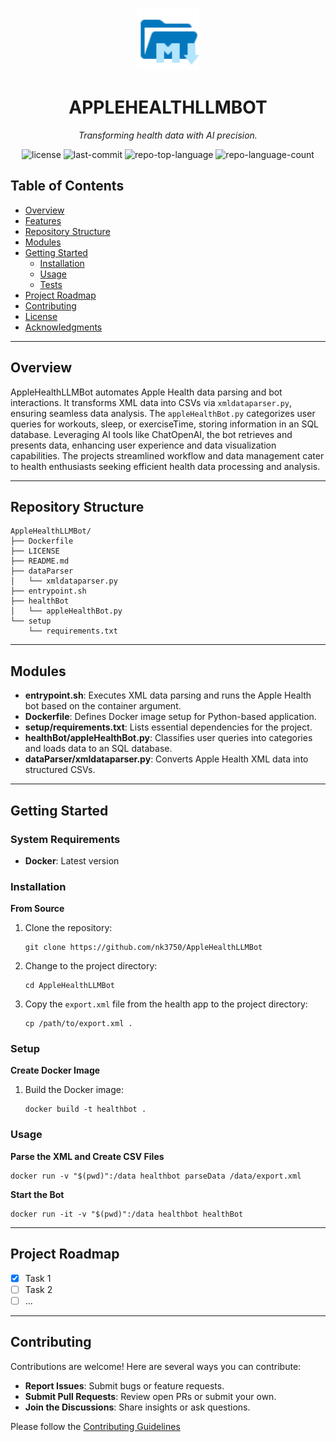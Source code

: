 
<p align="center">
  <img src="https://raw.githubusercontent.com/PKief/vscode-material-icon-theme/ec559a9f6bfd399b82bb44393651661b08aaf7ba/icons/folder-markdown-open.svg" width="100" alt="project-logo">
</p>

<h1 align="center">APPLEHEALTHLLMBOT</h1>

<p align="center">
    <em>Transforming health data with AI precision.</em>
</p>

<p align="center">
    <img src="https://img.shields.io/github/license/nk3750/AppleHealthLLMBot?style=default&logo=opensourceinitiative&logoColor=white&color=0080ff" alt="license">
    <img src="https://img.shields.io/github/last-commit/nk3750/AppleHealthLLMBot?style=default&logo=git&logoColor=white&color=0080ff" alt="last-commit">
    <img src="https://img.shields.io/github/languages/top/nk3750/AppleHealthLLMBot?style=default&color=0080ff" alt="repo-top-language">
    <img src="https://img.shields.io/github/languages/count/nk3750/AppleHealthLLMBot?style=default&color=0080ff" alt="repo-language-count">
</p>

## Table of Contents

- [Overview](#overview)
- [Features](#features)
- [Repository Structure](#repository-structure)
- [Modules](#modules)
- [Getting Started](#getting-started)
  - [Installation](#installation)
  - [Usage](#usage)
  - [Tests](#tests)
- [Project Roadmap](#project-roadmap)
- [Contributing](#contributing)
- [License](#license)
- [Acknowledgments](#acknowledgments)

---

## Overview

AppleHealthLLMBot automates Apple Health data parsing and bot interactions. It transforms XML data into CSVs via `xmldataparser.py`, ensuring seamless data analysis. The `appleHealthBot.py` categorizes user queries for workouts, sleep, or exerciseTime, storing information in an SQL database. Leveraging AI tools like ChatOpenAI, the bot retrieves and presents data, enhancing user experience and data visualization capabilities. The projects streamlined workflow and data management cater to health enthusiasts seeking efficient health data processing and analysis.

---

## Repository Structure

```
AppleHealthLLMBot/
├── Dockerfile
├── LICENSE
├── README.md
├── dataParser
│   └── xmldataparser.py
├── entrypoint.sh
├── healthBot
│   └── appleHealthBot.py
└── setup
    └── requirements.txt
```

---

## Modules

- **entrypoint.sh**: Executes XML data parsing and runs the Apple Health bot based on the container argument.
- **Dockerfile**: Defines Docker image setup for Python-based application.
- **setup/requirements.txt**: Lists essential dependencies for the project.
- **healthBot/appleHealthBot.py**: Classifies user queries into categories and loads data to an SQL database.
- **dataParser/xmldataparser.py**: Converts Apple Health XML data into structured CSVs.

---

## Getting Started

### System Requirements

- **Docker**: Latest version

### Installation

**From Source**

1. Clone the repository:
   ```
   git clone https://github.com/nk3750/AppleHealthLLMBot
   ```
2. Change to the project directory:
   ```
   cd AppleHealthLLMBot
   ```
3. Copy the `export.xml` file from the health app to the project directory:
   ```
   cp /path/to/export.xml .
   ```

### Setup

**Create Docker Image**

1. Build the Docker image:
   ```
   docker build -t healthbot .
   ```

### Usage

**Parse the XML and Create CSV Files**

```
docker run -v "$(pwd)":/data healthbot parseData /data/export.xml
```

**Start the Bot**

```
docker run -it -v "$(pwd)":/data healthbot healthBot
```

---

## Project Roadmap

- [X] Task 1
- [ ] Task 2
- [ ] ...

---

## Contributing

Contributions are welcome! Here are several ways you can contribute:

- **Report Issues**: Submit bugs or feature requests.
- **Submit Pull Requests**: Review open PRs or submit your own.
- **Join the Discussions**: Share insights or ask questions.

Please follow the [Contributing Guidelines](https://github.com/nk3750/AppleHealthLLMBot)
```
